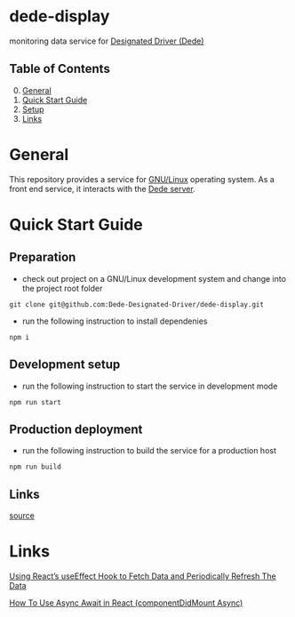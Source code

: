 # dede-display

monitoring data service for [Designated Driver (Dede)](https://dedriver.org)

## Table of Contents
0. [General](#General)
1. [Quick Start Guide](#Quick-Start-Guide)
2. [Setup](doc/setup.md)
3. [Links](#Links)

# General

This repository provides a service for
[GNU/Linux](https://www.gnu.org/gnu/linux-and-gnu.en.html)
operating system.
As a front end service,
it interacts with the
[Dede server](https://github.com/Dede-Designated-Driver/dede-server).

# Quick Start Guide

## Preparation

* check out project on a GNU/Linux development system and change into the project root folder
```
git clone git@github.com:Dede-Designated-Driver/dede-display.git
```

* run the following instruction to install dependenies
```
npm i
```

## Development setup

* run the following instruction to start the service in development mode
```
npm run start

```

## Production deployment

* run the following instruction to build the service for a production host
```
npm run build
```

## Links

[source](git@github.com:dancesWithCycles/grassroot-react-app.git)

# Links

[Using React’s useEffect Hook to Fetch Data and Periodically Refresh The Data](https://javascript.plainenglish.io/using-reacts-useeffect-hook-to-fetch-data-and-periodically-refresh-that-data-2a69b6d44081)

[How To Use Async Await in React (componentDidMount Async)](https://www.valentinog.com/blog/await-react/)
